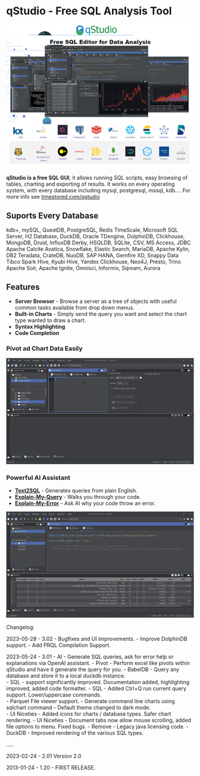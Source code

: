 # qStudio - Free SQL Analysis Tool

![Qstudio](qstudio/qstudio.png)

**qStudio is a free SQL GUI**, it allows running SQL scripts, easy browsing of tables, charting and exporting of results. 
It works on every operating system, with every database including mysql, postgresql, mssql, kdb.... 
For more info see [timestored.com/qstudio](http://timestored.com/qstudio "timestored.com/qstudio")

## Suports Every Database

kdb+, mySQL, QuestDB, PostgreSQL, Redis
TimeScale, Microsoft SQL Server, H2 Database, DuckDB, Oracle
TDengine, DolphinDB, Clickhouse, MongoDB, Druid, InfluxDB
Derby, HSQLDB, SQLite, CSV, MS Access, JDBC
Apache Calcite Avatica, Snowflake, Elastic Search, MariaDB, Apache Kylin, DB2
Teradata, CrateDB, NuoDB, SAP HANA, Gemfire XD, Snappy Data Tibco
Spark Hive, Kyubi Hive, Yandex Clickhouse, Neo4J, Presto, Trino
Apache Solr, Apache Ignite, Omnisci, Informix, Sqream, Aurora

## Features

 * **Server Browser** - Browse a server as a tree of objects with useful common tasks available from drop down menus.
 * **Built-in Charts** - Simply send the query you want and select the chart type wanted to draw a chart. 
 * **Syntax Highlighting**
 * **Code Completion**

 
### Pivot ad Chart Data Easily
 
![QstudioPivot](qstudio/pivot-sql-query.gif)


### Powerful AI Assistant

*   **[Text2SQL](https://www.timestored.com/qstudio/help/ai-text2sql)** - Generates queries from plain English.
*   **[Explain-My-Query](https://www.timestored.com/qstudio/help/ai-explain-sql)** - Walks you through your code.
*   **[Explain-My-Error](https://www.timestored.com/qstudio/help/ai-sql-assistant)** - Ask AI why your code throw an error.

![QstudioAI](qstudio/ai-sql-query.gif)


Changelog:

2023-05-28 - 3.02   - Bugfixes and UI improvements. 
                    - Improve DolphinDB support. 
                    - Add PRQL Compilation Support.

2023-05-24 - 3.01   - AI - Generate SQL queries, ask for error help or explanations via OpenAI assistant.
					- Pivot - Perform excel like pivots within qStudio and have it generate the query for you.
					- BabelDB - Query any database and store it to a local duckdb instance.  
					- SQL - support significantly improved. Documentation added, highlighting improved, added code formatter. 
					- SQL - Added Ctrl+Q run current query support. Lower/uppercase commands.  
					- Parquet File viewer support.
					- Generate command line charts using sqlchart command 
					- Default theme changed to dark mode.  
					- UI Niceties - Added icons for charts / database types. Safer chart rendering. 
					- UI Niceties - Document tabs now allow mouse scrolling, added file options to menu. Fixed bugs. 
					- Remove - Legacy java licensing code.
					- DuckDB - Improved rendering of the various SQL types.

.....

2023-02-24 - 2.01   Version 2.0 
					
2013-01-24 - 1.20   - FIRST RELEASE.